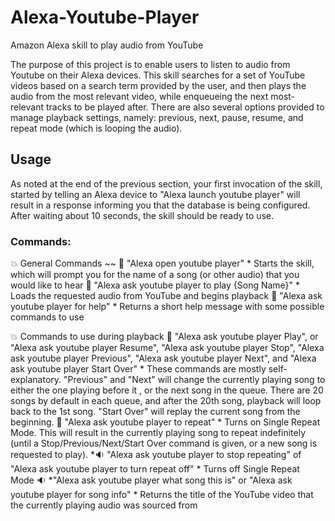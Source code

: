 
# Alexa-Youtube-Player
Amazon Alexa skill to play audio from YouTube

The purpose of this project is to enable users to listen to audio from Youtube on their Alexa devices. This skill searches for a set of YouTube videos based on a search term provided by the user, and then plays the audio from the most relevant video, while enqueueing the next most-relevant tracks to be played after. There are also several options provided to manage playback settings, namely: previous, next, pause, resume, and repeat mode (which is looping the audio).

## Usage
As noted at the end of the previous section, your first invocation of the skill, started by telling an Alexa device to "Alexa launch youtube player" will result in a response informing you that the database is being configured. After waiting about 10 seconds, the skill should be ready to use.

### Commands:
:boom: General Commands
~~
:loudspeaker: "Alexa open youtube player"
	* Starts the skill, which will prompt you for the name of a song (or other audio) that you would like to hear
:loudspeaker: "Alexa ask youtube player to play {Song Name}"
	* Loads the requested audio from YouTube and begins playback
:loudspeaker: "Alexa ask youtube player for help"
	* Returns a short help message with some possible commands to use

:boom: Commands to use during playback
:loudspeaker: "Alexa ask youtube player Play", or "Alexa ask youtube player Resume", "Alexa ask youtube player Stop", "Alexa ask youtube player Previous", "Alexa ask youtube player Next", and "Alexa ask youtube player Start Over"
	* These commands are mostly self-explanatory.  "Previous" and "Next" will change the currently playing song to either the one playing before it , or the next song in the queue. There are 20 songs by default in each queue, and after the 20th song, playback will loop back to the 1st song. "Start Over" will replay the current song from the beginning.
:loudspeaker: "Alexa ask youtube player to repeat"
	* Turns on Single Repeat Mode. This will result in the currently playing song to repeat indefinitely (until a Stop/Previous/Next/Start Over command is given, or a new song is requested to play).
*:sound: "Alexa ask youtube player to stop repeating" of "Alexa ask youtube player to turn repeat off"
	* Turns off Single Repeat Mode
:sound: *"Alexa ask youtube player what song this is" or "Alexa ask youtube player for song info"
	* Returns the title of the YouTube video that the currently playing audio was sourced from
